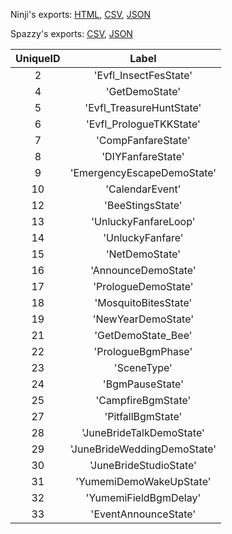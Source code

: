 Ninji's exports: [HTML](https://wuffs.org/acnh/bcsv_150/html/BgmPropertyParam.html), [CSV](https://wuffs.org/acnh/bcsv_150/csv/BgmPropertyParam.csv), [JSON](https://wuffs.org/acnh/bcsv_150/json/BgmPropertyParam.json)

Spazzy's exports: [CSV](https://github.com/McSpazzy/acnh-csv/blob/master/BgmPropertyParam.csv), [JSON](https://github.com/McSpazzy/acnh-json/blob/master/BgmPropertyParam.json)

| UniqueID | Label |
|:--:|:--:|
| 2 | 'Evfl_InsectFesState' | 
| 4 | 'GetDemoState' | 
| 5 | 'Evfl_TreasureHuntState' | 
| 6 | 'Evfl_PrologueTKKState' | 
| 7 | 'CompFanfareState' | 
| 8 | 'DIYFanfareState' | 
| 9 | 'EmergencyEscapeDemoState' | 
| 10 | 'CalendarEvent' | 
| 12 | 'BeeStingsState' | 
| 13 | 'UnluckyFanfareLoop' | 
| 14 | 'UnluckyFanfare' | 
| 15 | 'NetDemoState' | 
| 16 | 'AnnounceDemoState' | 
| 17 | 'PrologueDemoState' | 
| 18 | 'MosquitoBitesState' | 
| 19 | 'NewYearDemoState' | 
| 21 | 'GetDemoState_Bee' | 
| 22 | 'PrologueBgmPhase' | 
| 23 | 'SceneType' | 
| 24 | 'BgmPauseState' | 
| 25 | 'CampfireBgmState' | 
| 27 | 'PitfallBgmState' | 
| 28 | 'JuneBrideTalkDemoState' | 
| 29 | 'JuneBrideWeddingDemoState' | 
| 30 | 'JuneBrideStudioState' | 
| 31 | 'YumemiDemoWakeUpState' | 
| 32 | 'YumemiFieldBgmDelay' | 
| 33 | 'EventAnnounceState' | 

